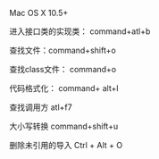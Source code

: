 Mac OS X 10.5+

进入接口类的实现类：  command+atl+b

查找文件：command+shift+o

查找class文件： command+o

代码格式化： command+ alt+l

查找调用方  atl+f7

大小写转换 command+shift+u

删除未引用的导入 Ctrl + Alt + O

